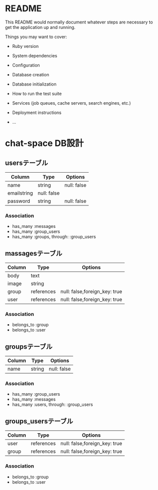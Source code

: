 # README

This README would normally document whatever steps are necessary to get the
application up and running.

Things you may want to cover:

* Ruby version

* System dependencies

* Configuration

* Database creation

* Database initialization

* How to run the test suite

* Services (job queues, cache servers, search engines, etc.)

* Deployment instructions

* ...

# chat-space DB設計
## usersテーブル
|Column|Type|Options|
|------|----|-------|
|name|string|null: false|
|emailstring|null: false|
|password|string|null: false|

### Association
- has_many :messages
- has_many :group_users
- has_many :groups, through: :group_users

## massagesテーブル
|Column|Type|Options|
|------|----|-------|
|body|text||
|image|string||
|group|references|null: false,foreign_key: true|
|user|references|null: false,foreign_key: true|
### Association
- belongs_to :group
- belongs_to :user

## groupsテーブル
|Column|Type|Options|
|------|----|-------|
|name|string|null: false|

### Association
- has_many :group_users
- has_many :messages
- has_many :users, through: :group_users

## groups_usersテーブル

|Column|Type|Options|
|------|----|-------|
|user|references|null: false,foreign_key: true|
|group|references|null: false,foreign_key: true|

### Association
- belongs_to :group
- belongs_to :user



